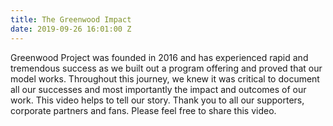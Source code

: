 ```yaml
---
title: The Greenwood Impact
date: 2019-09-26 16:01:00 Z
---
```


Greenwood Project was founded in 2016 and has experienced rapid and tremendous success as we built out a program offering and proved that our model works. Throughout this journey, we knew it was critical to document all our successes and most importantly the impact and outcomes of our work. This video helps to tell our story. Thank you to all our supporters, corporate partners and fans. Please feel free to share this video. 


